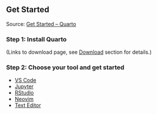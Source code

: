 ## Get Started

Source: [Get Started – Quarto](https://quarto.org/docs/get-started/)

### Step 1: Install Quarto

(Links to download page, see [Download](#download) section for details.)

### Step 2: Choose your tool and get started

*   [VS Code](https://quarto.org/docs/get-started/hello/vscode.html)
*   [Jupyter](https://quarto.org/docs/get-started/hello/jupyter.html)
*   [RStudio](https://quarto.org/docs/get-started/hello/rstudio.html)
*   [Neovim](https://quarto.org/docs/get-started/hello/neovim.html)
*   [Text Editor](https://quarto.org/docs/get-started/hello/text-editor.html)


